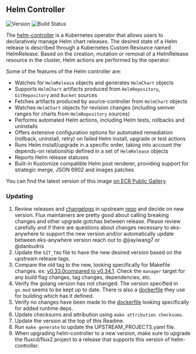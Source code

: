 ## **Helm Controller**
![Version](https://img.shields.io/badge/version-v0.37.4-blue)
![Build Status](https://codebuild.us-west-2.amazonaws.com/badges?uuid=eyJlbmNyeXB0ZWREYXRhIjoiS045T05yUXhCRzNPeXZwczkwcjgrbm8wOWJmSXZ6dll3eHBlVTV3bERUSlhadlRyOGE1Q1AzeWpEQTlvN2RISG9MNnMrMGRmOG1FZ2N2d0Nxc0l0b2UwPSIsIml2UGFyYW1ldGVyU3BlYyI6IlpJMTJ1cUxhdzc4bWlqNFUiLCJtYXRlcmlhbFNldFNlcmlhbCI6MX0%3D&branch=main)

The [helm-controller](https://github.com/fluxcd/helm-controller) is a Kubernetes operator that allows users to declaratively manage Helm chart releases. The desired state of a Helm release is described through a Kubernetes Custom Resource named HelmRelease. Based on the creation, mutation or removal of a HelmRelease resource in the cluster, Helm actions are performed by the operator.

Some of the features of the Helm controller are:

* Watches for `HelmRelease` objects and generates `HelmChart` objects
* Supports `HelmChart` artifacts produced from `HelmRepository`, `GitRepository` and `Bucket` sources
* Fetches artifacts produced by source-controller from `HelmChart` objects
* Watches `HelmChart` objects for revision changes (including semver ranges for charts from `HelmRepository` sources)
* Performs automated Helm actions, including Helm tests, rollbacks and uninstalls
* Offers extensive configuration options for automated remediation (rollback, uninstall, retry) on failed Helm install, upgrade or test actions
* Runs Helm install/upgrade in a specific order, taking into account the depends-on relationship defined in a set of `HelmRelease` objects
* Reports Helm release statuses
* Built-in Kustomize compatible Helm post renderer, providing support for strategic merge, JSON 6902 and images patches

You can find the latest version of this image [on ECR Public Gallery](https://gallery.ecr.aws/eks-anywhere/fluxcd/helm-controller).

### Updating

1. Review releases and [changelogs](https://github.com/fluxcd/helm-controller/blob/main/CHANGELOG.md) in upstream 
[repo](https://github.com/fluxcd/helm-controller) and decide on new version. Flux maintainers are pretty good 
about calling breaking changes and other upgrade gotchas between release. Please review carefully and if there are questions 
about changes necessary to eks-anywhere to support the new version and/or automatically update between 
eks-anywhere version reach out to @jiayiwang7 or @danbudris
1. Update the `GIT_TAG` file to have the new desired version based on the upstream release tags.
1. Compare the old tag to the new, looking specifically for Makefile changes. 
ex: [v0.33.0compared to v0.34.1](https://github.com/fluxcd/helm-controller/compare/v0.33.0...v0.34.1). Check the `manager` target for
any build flag changes, tag changes, dependencies, etc.
1. Verify the golang version has not changed. The version specified in `go.mod` seems to be kept up to date.  There is also
a [dockerfile](https://github.com/fluxcd/helm-controller/blob/main/Dockerfile#L6) they use for building which has it defined.
1. Verify no changes have been made to the [dockerfile](https://github.com/fluxcd/helm-controller/blob/main/Dockerfile) looking specifically for
added runtime deps.
1. Update checksums and attribution using `make attribution checksums`.
1. Update the version at the top of this Readme.
1. Run `make generate` to update the UPSTREAM_PROJECTS.yaml file.
1. When upgrading helm-controller to a new version, make sure to upgrade the fluxcd/flux2 project to a release that supports this version of helm-controller.
